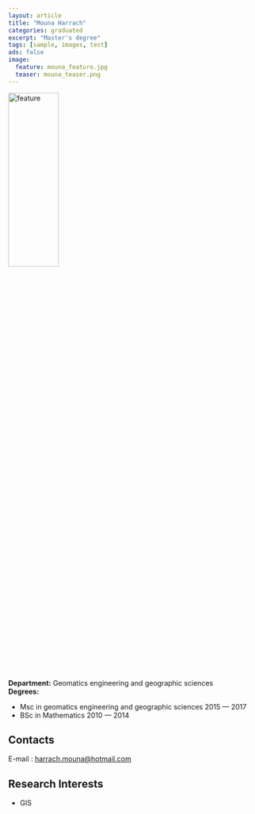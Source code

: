 ```yaml
---
layout: article
title: "Mouna Harrach"
categories: graduated
excerpt: "Master's degree"
tags: [sample, images, test]
ads: false
image:
  feature: mouna_feature.jpg
  teaser: mouna_teaser.png
---
```


<div><img style="width: 45%; height: 30%" src="{{ site.baseurl }}/images/{{ page.image.feature }}" alt="feature" ></div>

**Department:** Geomatics engineering and geographic sciences <br/>
**Degrees:** <br/>
* Msc in geomatics engineering and geographic sciences 2015 — 2017
* BSc in Mathematics  2010 — 2014 <br/>

## Contacts

E-mail : harrach.mouna@hotmail.com <br/>

## Research Interests

* GIS
